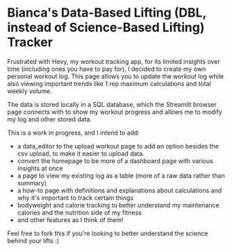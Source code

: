 # Bianca's Data-Based Lifting (DBL, instead of Science-Based Lifting) Tracker

Frustrated with Hevy, my workout tracking app, for its limited insights over time (including ones you have to pay for), I decided to create my own personal workout log. This page allows you to update the workout log while also viewing important trends like 1 rep maximum calculations and total weekly volume. 

The data is stored locally in a SQL database, which the Streamlit browser page connects with to show my workout progress and allows me to modify my log and other stored data. 

This is a work in progress, and I intend to add:

- a data_editor to the upload workout page to add an option besides the csv upload, to make it easier to upload data.
- convert the homepage to be more of a dashboard page with various insights at once
- a page to view my existing log as a table (more of a raw data rather than summary)
- a how-to page with definitions and explanations about calculations and why it's important to track certain things
- bodyweight and calorie tracking to better understand my maintenance calories and the nutrition side of my fitness
- and other features as I think of them!

Feel free to fork this if you're looking to better understand the science behind your lifts :)
